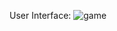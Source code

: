 User Interface:
![game](https://github.com/parhamrahimi85/Rock-Paper-Scissor-Game/assets/156792218/063192d1-a3d5-4ba1-8839-6c520019ec3d)
